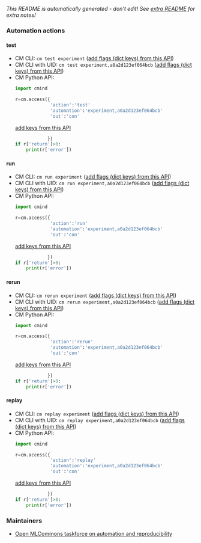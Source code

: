*This README is automatically generated - don't edit! See [extra README](README-extra.md) for extra notes!*

### Automation actions

#### test

  * CM CLI: ```cm test experiment``` ([add flags (dict keys) from this API](https://github.com/mlcommons/ck/tree/master/cm-mlops/automation/experiment/module.py#L22))
  * CM CLI with UID: ```cm test experiment,a0a2d123ef064bcb``` ([add flags (dict keys) from this API](https://github.com/mlcommons/ck/tree/master/cm-mlops/automation/experiment/module.py#L22))
  * CM Python API:
    ```python
    import cmind

    r=cm.access({
                 'action':'test'
                 'automation':'experiment,a0a2d123ef064bcb'
                 'out':'con'
    ```
    [add keys from this API](https://github.com/mlcommons/ck/tree/master/cm-mlops/automation/experiment/module.py#L22)
    ```python
                })
    if r['return']>0:
        print(r['error'])
    ```

#### run

  * CM CLI: ```cm run experiment``` ([add flags (dict keys) from this API](https://github.com/mlcommons/ck/tree/master/cm-mlops/automation/experiment/module.py#L64))
  * CM CLI with UID: ```cm run experiment,a0a2d123ef064bcb``` ([add flags (dict keys) from this API](https://github.com/mlcommons/ck/tree/master/cm-mlops/automation/experiment/module.py#L64))
  * CM Python API:
    ```python
    import cmind

    r=cm.access({
                 'action':'run'
                 'automation':'experiment,a0a2d123ef064bcb'
                 'out':'con'
    ```
    [add keys from this API](https://github.com/mlcommons/ck/tree/master/cm-mlops/automation/experiment/module.py#L64)
    ```python
                })
    if r['return']>0:
        print(r['error'])
    ```

#### rerun

  * CM CLI: ```cm rerun experiment``` ([add flags (dict keys) from this API](https://github.com/mlcommons/ck/tree/master/cm-mlops/automation/experiment/module.py#L428))
  * CM CLI with UID: ```cm rerun experiment,a0a2d123ef064bcb``` ([add flags (dict keys) from this API](https://github.com/mlcommons/ck/tree/master/cm-mlops/automation/experiment/module.py#L428))
  * CM Python API:
    ```python
    import cmind

    r=cm.access({
                 'action':'rerun'
                 'automation':'experiment,a0a2d123ef064bcb'
                 'out':'con'
    ```
    [add keys from this API](https://github.com/mlcommons/ck/tree/master/cm-mlops/automation/experiment/module.py#L428)
    ```python
                })
    if r['return']>0:
        print(r['error'])
    ```

#### replay

  * CM CLI: ```cm replay experiment``` ([add flags (dict keys) from this API](https://github.com/mlcommons/ck/tree/master/cm-mlops/automation/experiment/module.py#L451))
  * CM CLI with UID: ```cm replay experiment,a0a2d123ef064bcb``` ([add flags (dict keys) from this API](https://github.com/mlcommons/ck/tree/master/cm-mlops/automation/experiment/module.py#L451))
  * CM Python API:
    ```python
    import cmind

    r=cm.access({
                 'action':'replay'
                 'automation':'experiment,a0a2d123ef064bcb'
                 'out':'con'
    ```
    [add keys from this API](https://github.com/mlcommons/ck/tree/master/cm-mlops/automation/experiment/module.py#L451)
    ```python
                })
    if r['return']>0:
        print(r['error'])
    ```

### Maintainers

* [Open MLCommons taskforce on automation and reproducibility](https://cKnowledge.org/mlcommons-taskforce)